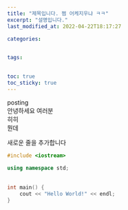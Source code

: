```yaml
---
title: "제목입니다. 쩜 어케지우냐 ㅋㅋ"
excerpt: "설명입니다."
last_modified_at: 2022-04-22T18:17:27

categories:
  

tags:
  

toc: true
toc_sticky: true
---
```


  
posting  
안녕하세요 여러분  
히히  
뭔데  
  
새로운 줄을 추가합니다  
```cpp  
#include <iostream>  
  
using namespace std;  
  
  
int main() {  
    cout << "Hello World!" << endl;  
}  
```  
